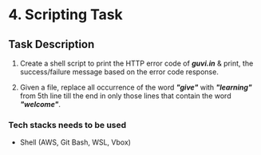 # 4. Scripting Task

## Task Description

1. Create a shell script to print the HTTP error code of ***guvi.in*** & print, the success/failure message based on the error code response.

2. Given a file, replace all occurrence of the word ***"give"*** with ***"learning"*** from 5th line till the end in only those lines that contain the word ***"welcome"***.

### Tech stacks needs to be used

- Shell (AWS, Git Bash, WSL, Vbox)
